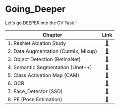 # Going_Deeper
Let's go DEEPER into the CV Task !  

| Chapter                              | Link |
|--------------------------------------|:----:|
| 1. ResNet Ablation Study             |   [🔗](https://github.com/itchyfeet-patient/Going_Deeper/tree/master/ResNet_Ablation_Study)  |
| 2. Data Augmentation (Cutmix, Mixup) |   [🔗](https://github.com/itchyfeet-patient/Going_Deeper/tree/master/Cutmix_Mixup_Comparative_Experiment)  |
| 3. Object Detection (RetinaNet)      |[🔗](https://github.com/itchyfeet-patient/Going_Deeper/tree/master/Autonomous_driving_assistance_system)    |
| 4. Semantic Segmentation (Unet++)    | [🔗](https://github.com/itchyfeet-patient/Going_Deeper/tree/master/Create_Segmentation_Model_U-Net%2B%2B)    |
| 5. Class Activation Map (CAM)        | [🔗](https://github.com/itchyfeet-patient/Going_Deeper/tree/master/CAM)    |
| 6. OCR                               | [🔗](https://github.com/itchyfeet-patient/Going_Deeper/tree/master/OCR)    |
| 7. Face_Detector (SSD)               | [🔗](https://github.com/itchyfeet-patient/Going_Deeper/tree/master/Face_Detector)    |
| 8. PE (Pose Estimation)              | [🔗](https://github.com/itchyfeet-patient/Going_Deeper/tree/master/PE)    |
